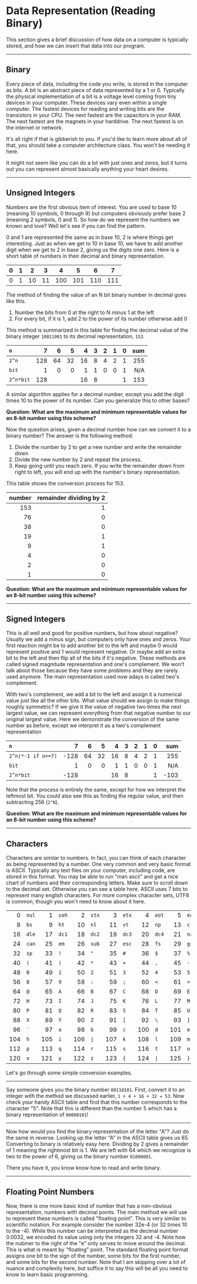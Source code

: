 # Data Representation (Reading Binary)

This section gives a brief discussion of how data on a computer is typically
stored, and how we can insert that data into our program.

-------------------------------------------------------------------------------
## Binary

Every piece of data, including the code you write, is stored in the computer as
bits.  A bit is an abstract piece of data represented by a 1 or 0.  Typically
the physical implementation of a bit is a voltage level coming from tiny
devices in your computer.  These devices vary even within a single computer.
The fastest devices for reading and writing bits are the transistors in your
CPU.  The next fastest are the capacitors in your RAM.  The next fastest are
the magnets in your harddrive.  The next fastest is on the internet or
network.

It's all right if that is gibberish to you.  If you'd like to learn more about
all of that, you should take a computer architecture class.  You won't be
needing it here.

It might not seem like you can do a lot with just ones and zeros, but it turns
out you can represent almost basically anything your heart desires.

-------------------------------------------------------------------------------
## Unsigned Integers
Numbers are the first obvious item of interest.  You are used to base 10
(meaning 10 symbols, 0 through 9) but computers obviously prefer base 2
(meaning 2 symbols, 0 and 1).  So how do we represent the numbers we known and
love?  Well let's see if you can find the pattern.

0 and 1 are represented the same as in base 10, 2 is where things get
interesting.  Just as when we get to 10 in base 10, we have to add another
digit when we get to 2 in base 2, giving us the digits one zero.  Here is
a short table of numbers in their decimal and binary representation.

| 0 | 1 | 2  | 3  | 4   | 5   | 6   | 7   |
|---|---|----|----|-----|-----|-----|-----|
| 0 | 1 | 10 | 11 | 100 | 101 | 110 | 111 |

The method of finding the value of an N bit binary number in decimal goes like
this.

1. Number the bits from 0 at the right to N minus 1 at the left
2. For every bit, if it is 1, add 2 to the power of its number otherwise add 0

This method is summarized in this table for finding the decimal value of the
binary integer `10011001` to its decimal representation, `153`.

| `n`       | 7   | 6  | 5  | 4  | 3 | 2 | 1 | 0 | sum |
|:----------|----:|---:|---:|---:|--:|--:|--:|--:|----:|
| `2^n`     | 128 | 64 | 32 | 16 | 8 | 4 | 2 | 1 | 255 |
| `bit`     | 1   | 0  | 0  | 1  | 1 | 0 | 0 | 1 | N/A |
| `2^n*bit` | 128 |    |    | 16 | 8 |   |   | 1 | 153 |

A similar algorithm applies for a decimal number, except you add the digit
times 10 to the power of its number.  Can you generalize this to other
bases?

**Question: What are the maximum and minimum representable values for an 8-bit
number using this scheme?**

Now the question arises, given a decimal number how can we convert it to a
binary number?  The answer is the following method:

1. Divide the number by 2 to get a new number and write the remainder down
2. Divide the new number by 2 and repeat the process.
3. Keep going until you reach zero.  If you write the remainder down from
right to left, you will end up with the number's binary representation.

This table shows the conversion process for 153.

| number | remainder dividing by 2 |
|-------:|------------------------:|
|    153 |                       1 |
|     76 |                       0 |
|     38 |                       0 |
|     19 |                       1 |
|      9 |                       1 |
|      4 |                       0 |
|      2 |                       0 |
|      1 |                       0 |

**Question: What are the maximum and minimum representable values for an 8-bit
number using this scheme?**

-------------------------------------------------------------------------------
## Signed Integers
This is all well and good for positive numbers, but how about negative?
Usually we add a minus sign, but computers only have ones and zeros.  Your
first reaction might be to add another bit to the left and maybe 0 would
represent positive and 1 would represent negative.  Or maybe add an extra bit
to the left and then flip all of the bits if it's negative.  These methods
are called signed magnitude representation and one's complement.  We won't
talk about those because they have some problems and they are rarely used
anymore.  The main representation used now adays is called two's complement.

With two's complement, we add a bit to the left and assign it a numerical value
just like all the other bits.  What value should we assign to make things 
roughly symmetric?  If we give it the value of negative two times the next
largest value, we can represent everything from that negative number to our
original largest value.  Here we demonstrate the conversion of the same number
as before, except we interpret it as a two's complement representation

| `n`                |    7 |  6 |  5 |  4 | 3 | 2 | 1 | 0 |  sum |
|:-------------------|-----:|---:|---:|---:|--:|--:|--:|--:|-----:|
| `2^n(*-1 if n==7)` | -128 | 64 | 32 | 16 | 8 | 4 | 2 | 1 |  255 |
| `bit`              |    1 |  0 |  0 |  1 | 1 | 0 | 0 | 1 |  N/A |
| `2^n*bit`          | -128 |    |    | 16 | 8 |   |   | 1 | -103 |

Note that the process is entirely the same, except for how we interpret the
leftmost bit.  You could also see this as finding the regular value, and
then subtracting 256 (`2^N`).

**Question: What are the maximum and minimum representable values for an 8-bit
number using this scheme?**

-------------------------------------------------------------------------------
## Characters

Characters are similar to numbers.  In fact, you can think of each character as
being represented by a number.  One very common and very basic format is
ASCII.  Typically any text files on your computer, including code, are stored
in this format.  You may be able to run "man ascii" and get a nice chart of
numbers and their corresponding letters.  Make sure to scroll down to the
decimal set.  Otherwise you can see a table here.  ASCII uses 7 bits to
represent many english characters.  For more complex character sets, UTF8 is
common, though you won't need to know about it here.

|     |         |     |       |     |       |     |       |     |       |     |       |     |       |     |       |
|----:|---------|----:|-------|----:|-------|----:|-------|----:|-------|----:|-------|----:|-------|----:|-------|
|   0 | `nul`   |   1 | `soh` |   2 | `stx` |   3 | `etx` |   4 | `eot` |   5 | `enq` |   6 | `ack` |   7 | `bel` |
|   8 | `bs`    |   9 | `ht`  |  10 | `nl`  |  11 | `vt`  |  12 | `np`  |  13 | `cr`  |  14 | `so`  |  15 | `si`  |
|  16 | `dle`   |  17 | `dc1` |  18 | `dc2` |  19 | `dc3` |  20 | `dc4` |  21 | `nak` |  22 | `syn` |  23 | `etb` |
|  24 | `can`   |  25 | `em`  |  26 | `sub` |  27 | `esc` |  28 | `fs`  |  29 | `gs`  |  30 | `rs`  |  31 | `us`  |
|  32 | `sp`    |  33 | `!`   |  34 | `"`   |  35 | `#`   |  36 | `$`   |  37 | `%`   |  38 | `&`   |  39 | `'`   |
|  40 | `(`     |  41 | `)`   |  42 | `*`   |  43 | `+`   |  44 | `,`   |  45 | `-`   |  46 | `.`   |  47 | `/`   |
|  48 | `0`     |  49 | `1`   |  50 | `2`   |  51 | `3`   |  52 | `4`   |  53 | `5`   |  54 | `6`   |  55 | `7`   |
|  56 | `8`     |  57 | `9`   |  58 | `:`   |  59 | `;`   |  60 | `<`   |  61 | `=`   |  62 | `>`   |  63 | `?`   |
|  64 | `@`     |  65 | `A`   |  66 | `B`   |  67 | `C`   |  68 | `D`   |  69 | `E`   |  70 | `F`   |  71 | `G`   |
|  72 | `H`     |  73 | `I`   |  74 | `J`   |  75 | `K`   |  76 | `L`   |  77 | `M`   |  78 | `N`   |  79 | `O`   |
|  80 | `P`     |  81 | `Q`   |  82 | `R`   |  83 | `S`   |  84 | `T`   |  85 | `U`   |  86 | `V`   |  87 | `W`   |
|  88 | `X`     |  89 | `Y`   |  90 | `Z`   |  91 | `[`   |  92 | `\`   |  93 | `]`   |  94 | `^`   |  95 | `_`   |
|  96 | `` ` `` |  97 | `a`   |  98 | `b`   |  99 | `c`   | 100 | `d`   | 101 | `e`   | 102 | `f`   | 103 | `g`   |
| 104 | `h`     | 105 | `i`   | 106 | `j`   | 107 | `k`   | 108 | `l`   | 109 | `m`   | 110 | `n`   | 111 | `o`   |
| 112 | `p`     | 113 | `q`   | 114 | `r`   | 115 | `s`   | 116 | `t`   | 117 | `u`   | 118 | `v`   | 119 | `w`   |
| 120 | `x`     | 121 | `y`   | 122 | `z`   | 123 | `{`   | 124 | `\|`  | 125 | `}`   | 126 | `~`   | 127 | `del` |

Let's go through some simple conversion examples.

-------------------------------------------------------------------------------
Say someone gives you the binary number `00110101`.  First, convert it to an
integer with the method we discussed earlier, `1 + 4 + 16 + 32 = 53`.  Now
check your handy ASCII table and find that this number corresponds to the
character "5".  Note that this is different than the number 5 which has a
binary representation of `00000101`!

-------------------------------------------------------------------------------
Now how would you find the binary representation of the letter "A"?  Just do
the same in reverse.  Looking up the letter "A" in the ASCII table gives
us 65.  Converting to binary is relatively easy here.  Dividing by 2 gives
a remainder of 1 meaning the rightmost bit is 1.  We are left with 64 which
we recognize is two to the power of 6, giving us the binary number `01000001`.

There you have it, you know know how to read and write binary.

-------------------------------------------------------------------------------
## Floating Point Numbers
Now, there is one more basic kind of number that has a non-obvious
representation, numbers with decimal points.  The main method we will use
to represent these numbers is called "floating point".  This is very similar
to scientific notation.  For example consider the number 32e-4 (or 32 times
10 to the -4).  While this number can be interpreted as the decimal number
0.0032, we encoded its value using only the integers 32 and -4.  Note how the
nubmer to the right of the "e" only serves to move around the decimal.  This
is what is meant by "floating" point.  The standard floating point format
assigns one bit to the sign of the number, some bits for the first number,
and some bits for the second number.  Note that I am skipping over a lot of
nuance and complexity here, but suffice it to say this will be all you need to
know to learn basic programming.
